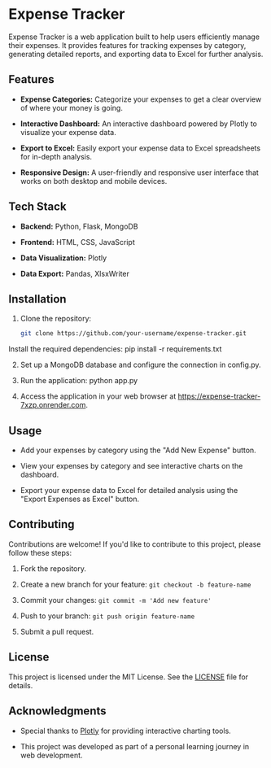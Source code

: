 # Expense Tracker

Expense Tracker is a web application built to help users efficiently manage their expenses. It provides features for tracking expenses by category, generating detailed reports, and exporting data to Excel for further analysis.

## Features

- **Expense Categories:** Categorize your expenses to get a clear overview of where your money is going.

- **Interactive Dashboard:** An interactive dashboard powered by Plotly to visualize your expense data.

- **Export to Excel:** Easily export your expense data to Excel spreadsheets for in-depth analysis.

- **Responsive Design:** A user-friendly and responsive user interface that works on both desktop and mobile devices.

## Tech Stack

- **Backend:** Python, Flask, MongoDB

- **Frontend:** HTML, CSS, JavaScript

- **Data Visualization:** Plotly

- **Data Export:** Pandas, XlsxWriter

## Installation

1. Clone the repository:

   ```bash
   git clone https://github.com/your-username/expense-tracker.git
Install the required dependencies:
    pip install -r requirements.txt
    
2. Set up a MongoDB database and configure the connection in config.py.

3. Run the application:
      python app.py
4. Access the application in your web browser at https://expense-tracker-7xzp.onrender.com.

## Usage

- Add your expenses by category using the "Add New Expense" button.

- View your expenses by category and see interactive charts on the dashboard.

- Export your expense data to Excel for detailed analysis using the "Export Expenses as Excel" button.

## Contributing

Contributions are welcome! If you'd like to contribute to this project, please follow these steps:

1. Fork the repository.

2. Create a new branch for your feature: `git checkout -b feature-name`

3. Commit your changes: `git commit -m 'Add new feature'`

4. Push to your branch: `git push origin feature-name`

5. Submit a pull request.

## License

This project is licensed under the MIT License. See the [LICENSE](LICENSE) file for details.

## Acknowledgments

- Special thanks to [Plotly](https://plotly.com/) for providing interactive charting tools.

- This project was developed as part of a personal learning journey in web development.
 
